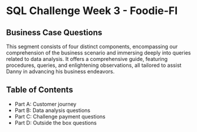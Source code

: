 # SQL Challenge Week 3 - Foodie-FI

## Business Case Questions 
This segment consists of four distinct components, encompassing our comprehension of the business scenario and immersing deeply into queries related to data analysis. It offers a comprehensive guide, featuring procedures, queries, and enlightening observations, all tailored to assist Danny in advancing his business endeavors.

## Table of Contents
- Part A: Customer journey
- Part B: Data analysis questions
- Part C: Challenge payment questions
- Part D: Outside the box questions
